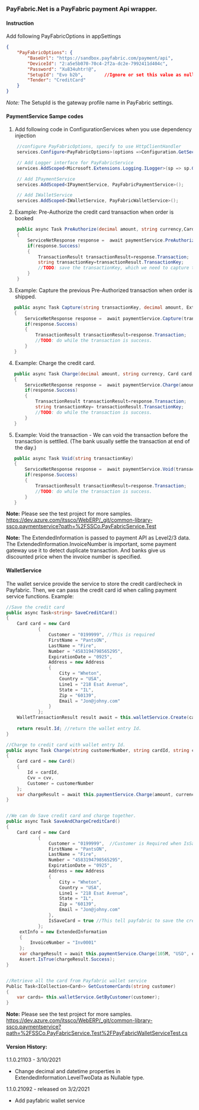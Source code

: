 ﻿### PayFabric.Net is a PayFabric payment Api wrapper. 

#### Instruction 
Add following PayFabricOptions in appSettings
```json
{
    "PayFabricOptions": {
        "BaseUrl": "https://sandbox.payfabric.com/payment/api",
        "DeviceId": "2:a5e5b070-70c4-2f2a-dc2e-7992411d404c",
        "Password": "Xu834uhtr!@",
        "SetupId": "Evo b2b",        //Ignore or set this value as null/empty to use the default gateway.
        "Tender": "CreditCard"
    }
}
```
*Note:* The SetupId is the gateway profile name in PayFabric settings. 
#### PaymentService Sampe codes 

1. Add following code in ConfigurationServices when you use dependency injection 
```csharp
    //configure PayFabricOptions, specify to use HttpClientHandler
    services.Configure<PayFabricOptions>(options =>Configuration.GetSection(nameof(PayFabricOptions)).Bind(options));

    // Add Logger interface for PayFabricService
    services.AddScoped<Microsoft.Extensions.Logging.ILogger>(sp => sp.GetService<ILoggerFactory>().CreateLogger("PayFabric.Net"));

    // Add IPaymentService
    services.AddScoped<IPaymentService, PayFabricPaymentService>(); 

    // Add IWalletService 
    services.AddScoped<IWalletService, PayFabricWalletService>();

```
2. Example: Pre-Authorize the credit card transaction when order is booked 
```csharp
    public async Task PreAuthorize(decimal amount, string currency,Card card, ExtendedInformation extInfo)
    {
        ServiceNetResponse response =  await paymentService.PreAuthorize(amount, currency, card, extInfo);
        if(response.Success)
        {
            TransactionResult transactionResult=response.Transaction;
            string transactionKey=transactionResult.TransactionKey;
            //TODO: save the transactionKey, which we need to capture the transaction when the order is shipped.
        }
    }
```
 3. Example: Capture the previous Pre-Authorized transaction when order is shipped. 
 ```csharp
    public async Task Capture(string transactionKey, decimal amount, ExtendedInformation extInfo)
    {
        ServiceNetResponse response =  await paymentService.Capture(transactionKey, amount, extInfo);
        if(response.Success)
        {
            TransactionResult transactionResult=response.Transaction;
            //TODO: do while the transaction is success. 
        }
    }
 ```

 4. Example: Charge the credit card. 
 ```csharp
    public async Task Charge(decimal amount, string currency, Card card, ExtendedInformation extInfo)
    {
        ServiceNetResponse response =  await paymentService.Charge(amount,currency,card, extInfo);
        if(response.Success)
        {
            TransactionResult transactionResult=response.Transaction;
            string transactionKey= transactionResult.TransactionKey;
            //TODO: do while the transaction is success.  
        }
    }
 ```

 5. Example: Void the transaction - We can void the transaction before the transaction is settlled. (The bank usually settle the transaction at end of the day.)  
 ```csharp
    public async Task Void(string transactionKey)
    {
        ServiceNetResponse response =  await paymentService.Void(transactionKey,null);
        if(response.Success)
        {
            TransactionResult transactionResult=response.Transaction;
            //TODO: do while the transaction is success.  
        }
    }
 ```


**Note:** Please see the test project for more samples. https://dev.azure.com/itssco/WebERP/_git/common-library-ssco.paymentservice?path=%2FSSCo.PayFabricService.Test 

**Note:** The ExtendedInformation is passed to payment API as Level2/3 data. The ExtendedInformation.InvoiceNumber is important, some payment gateway use it to detect duplicate transaction. And banks give us discounted price when the invoice number is specified. 

#### WalletService  
The wallet service provide the service to store the credit card/echeck in Payfabric. Then, we can pass the credit card id when calling payment service functions.
Example: 
```csharp
//Save the credit card 
public async Task<string> SaveCreditCard()
{
    Card card = new Card
            {
                Customer = "0199999", //This is required
                FirstName = "PantsON",
                LastName = "Fire",
                Number = "4583194798565295",
                ExpirationDate = "0925",
                Address = new Address
                {
                    City = "Wheton",
                    Country = "USA",
                    Line1 = "218 Esat Avenue",
                    State = "IL",
                    Zip = "60139",
                    Email = "Jon@johny.com"
                }
            };
    WalletTransactionResult result await = this.walletService.Create(card);
    
    return result.Id; //return the wallet entry Id. 
}

//Charge to credit card with wallet entry Id. 
public async Task Charge(string customerNumber, string cardId, string cvv, decimal amount, string currency, ExtendedInformation extInfo )
{
    Card card = new Card()
    {
        Id = cardId,
        Cvv = cvv,
        Customer = customerNumber
    };
    var chargeResult = await this.paymentService.Charge(amount, currency, card, extInfo);
}


//We can do Save credit card and charge together. 
public async Task SaveAndChargeCreditCard()
{
    Card card = new Card
            {
                Customer = "0199999",  //Customer is Required when IsSaveCard is true. 
                FirstName = "PantsON",
                LastName = "Fire",
                Number = "4583194798565295",
                ExpirationDate = "0925",
                Address = new Address
                {
                    City = "Wheton",
                    Country = "USA",
                    Line1 = "218 Esat Avenue",
                    State = "IL",
                    Zip = "60139",
                    Email = "Jon@johny.com"
                },
                IsSaveCard = true //This tell payfabric to save the credit card. 
            };
     extInfo = new ExtendedInformation
     {
         InvoiceNumber = "Inv0001"
     };
     var chargeResult = await this.paymentService.Charge(105M, "USD", card, extInfo);
     Assert.IsTrue(chargeResult.Success); 
}


//Retrieve all the card from Payfabric wallet service 
Public Task<ICollection<Card>> GetCustomerCards(string customer)
{
    var cards= this.walletService.GetByCustomer(customer);
}

``` 
**Note:** Please see the test project for more samples. https://dev.azure.com/itssco/WebERP/_git/common-library-ssco.paymentservice?path=%2FSSCo.PayFabricService.Test%2FPayFabricWalletServiceTest.cs 



#### Version History:
1.1.0.21103 - 3/10/2021
* Change decimal and datetime properties in ExtendedInformation.LevelTwoData as Nullable type. 

1.1.0.21092 - released on 3/2/2021
* Add payfabric wallet service  

